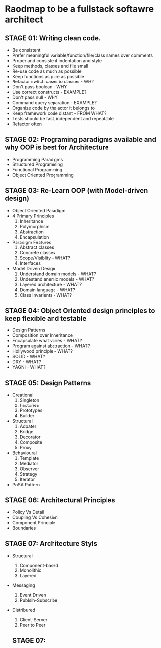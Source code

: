 # Raodmap to be a fullstack softawre architect

## STAGE 01: Writing clean code.
- Be consistent
- Prefer meaningful variable/function/file/class names over comments
- Proper and consistent indentation and style
- Keep methods, classes and file small
- Re-use code as much as possible
- Keep functions as pure as possible
- Refactor switch cases to classes - WHY
- Don't pass boolean - WHY
- Use correct constructs - EXAMPLE?
- Don't pass null - WHY
- Command query separation - EXAMPLE?
- Organize code by the actor it belongs to
- Keep framework code distant - FROM WHAT?
- Tests should be fast, independent and repeatable
- Refactor often

## STAGE 02: Programing paradigms available and why OOP is best for Architecture
- Programming Paradigms
- Structured Programming
- Functional Programming
- Object Oriented Programming

## STAGE 03: Re-Learn OOP (with Model-driven design)
- Object Oriented Paradigm
- 4 Primary Principles
  1. Inheritance
  2. Polymorphism
  3. Abstraction
  4. Encapsulation
- Paradigm Features
  1. Abstract classes
  2. Concrete classes
  3. Scope/Visiblity - WHAT?
  4. Interfaces
- Model Driven Design
  1. Understand domain models - WHAT?
  2. Undestand anemic models - WHAT?
  3. Layered architecture - WHAT?
  4. Domain language - WHAT?
  5. Class invarients - WHAT?

## STAGE 04: Object Oriented design principles to keep flexible and testable
- Design Patterns
- Composition over Inheritance
- Encapsulate what varies - WHAT?
- Program against abstraction - WHAT?
- Hollywood principle - WHAT?
- SOLID - WHAT?
- DRY - WHAT?
- YAGNI - WHAT?

## STAGE 05: Design Patterns
- Creational
  1. Singleton
  2. Factories
  3. Prototypes
  4. Builder
- Structural
  1. Adpater
  2. Bridge
  3. Decorator
  4. Composite
  5. Proxy
- Behavioural
  1. Template
  2. Mediator
  3. Observer
  4. Strategy
  5. Iterator
- PoSA Pattern

## STAGE 06: Architectural Principles
- Policy Vs Detail
- Coupling Vs Cohesion
- Component Principle
- Boundaries

## STAGE 07: Architecture Styls
- Structural
  1. Component-based
  2. Monolithic
  3. Layered
- Messaging
  1. Event Driven
  2. Publsih-Subscribe
- Distribured
  1. Client-Server
  2. Peer to Peer

  ## STAGE 07: 